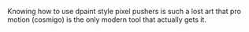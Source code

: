 Knowing how to use dpaint style pixel pushers is such a lost art that pro motion (cosmigo) is the only modern tool that actually gets it.